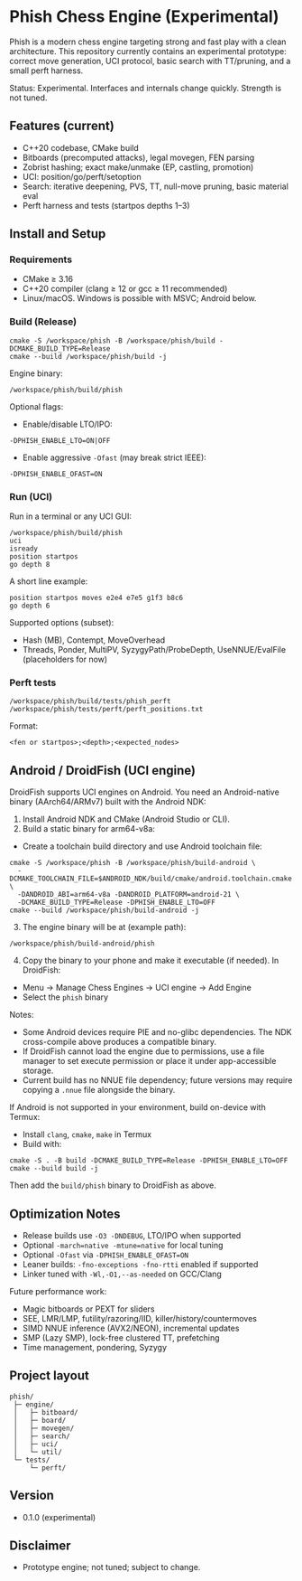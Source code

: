 # Phish Chess Engine (Experimental)

Phish is a modern chess engine targeting strong and fast play with a clean architecture. This repository currently contains an experimental prototype: correct move generation, UCI protocol, basic search with TT/pruning, and a small perft harness.

Status: Experimental. Interfaces and internals change quickly. Strength is not tuned.

## Features (current)
- C++20 codebase, CMake build
- Bitboards (precomputed attacks), legal movegen, FEN parsing
- Zobrist hashing; exact make/unmake (EP, castling, promotion)
- UCI: position/go/perft/setoption
- Search: iterative deepening, PVS, TT, null-move pruning, basic material eval
- Perft harness and tests (startpos depths 1–3)

## Install and Setup
### Requirements
- CMake ≥ 3.16
- C++20 compiler (clang ≥ 12 or gcc ≥ 11 recommended)
- Linux/macOS. Windows is possible with MSVC; Android below.

### Build (Release)
```
cmake -S /workspace/phish -B /workspace/phish/build -DCMAKE_BUILD_TYPE=Release
cmake --build /workspace/phish/build -j
```
Engine binary:
```
/workspace/phish/build/phish
```

Optional flags:
- Enable/disable LTO/IPO:
```
-DPHISH_ENABLE_LTO=ON|OFF
```
- Enable aggressive `-Ofast` (may break strict IEEE):
```
-DPHISH_ENABLE_OFAST=ON
```

### Run (UCI)
Run in a terminal or any UCI GUI:
```
/workspace/phish/build/phish
uci
isready
position startpos
go depth 8
```
A short line example:
```
position startpos moves e2e4 e7e5 g1f3 b8c6
go depth 6
```

Supported options (subset):
- Hash (MB), Contempt, MoveOverhead
- Threads, Ponder, MultiPV, SyzygyPath/ProbeDepth, UseNNUE/EvalFile (placeholders for now)

### Perft tests
```
/workspace/phish/build/tests/phish_perft /workspace/phish/tests/perft/perft_positions.txt
```
Format:
```
<fen or startpos>;<depth>;<expected_nodes>
```

## Android / DroidFish (UCI engine)
DroidFish supports UCI engines on Android. You need an Android-native binary (AArch64/ARMv7) built with the Android NDK:

1) Install Android NDK and CMake (Android Studio or CLI).
2) Build a static binary for arm64-v8a:
- Create a toolchain build directory and use Android toolchain file:
```
cmake -S /workspace/phish -B /workspace/phish/build-android \
  -DCMAKE_TOOLCHAIN_FILE=$ANDROID_NDK/build/cmake/android.toolchain.cmake \
  -DANDROID_ABI=arm64-v8a -DANDROID_PLATFORM=android-21 \
  -DCMAKE_BUILD_TYPE=Release -DPHISH_ENABLE_LTO=OFF
cmake --build /workspace/phish/build-android -j
```
3) The engine binary will be at (example path):
```
/workspace/phish/build-android/phish
```
4) Copy the binary to your phone and make it executable (if needed). In DroidFish:
- Menu → Manage Chess Engines → UCI engine → Add Engine
- Select the `phish` binary

Notes:
- Some Android devices require PIE and no-glibc dependencies. The NDK cross-compile above produces a compatible binary.
- If DroidFish cannot load the engine due to permissions, use a file manager to set execute permission or place it under app-accessible storage.
- Current build has no NNUE file dependency; future versions may require copying a `.nnue` file alongside the binary.

If Android is not supported in your environment, build on-device with Termux:
- Install `clang`, `cmake`, `make` in Termux
- Build with:
```
cmake -S . -B build -DCMAKE_BUILD_TYPE=Release -DPHISH_ENABLE_LTO=OFF
cmake --build build -j
```
Then add the `build/phish` binary to DroidFish as above.

## Optimization Notes
- Release builds use `-O3 -DNDEBUG`, LTO/IPO when supported
- Optional `-march=native -mtune=native` for local tuning
- Optional `-Ofast` via `-DPHISH_ENABLE_OFAST=ON`
- Leaner builds: `-fno-exceptions -fno-rtti` enabled if supported
- Linker tuned with `-Wl,-O1,--as-needed` on GCC/Clang

Future performance work:
- Magic bitboards or PEXT for sliders
- SEE, LMR/LMP, futility/razoring/IID, killer/history/countermoves
- SIMD NNUE inference (AVX2/NEON), incremental updates
- SMP (Lazy SMP), lock-free clustered TT, prefetching
- Time management, pondering, Syzygy

## Project layout
```
phish/
 ├─ engine/
 │   ├─ bitboard/
 │   ├─ board/
 │   ├─ movegen/
 │   ├─ search/
 │   ├─ uci/
 │   └─ util/
 └─ tests/
     └─ perft/
```

## Version
- 0.1.0 (experimental)

## Disclaimer
- Prototype engine; not tuned; subject to change.
